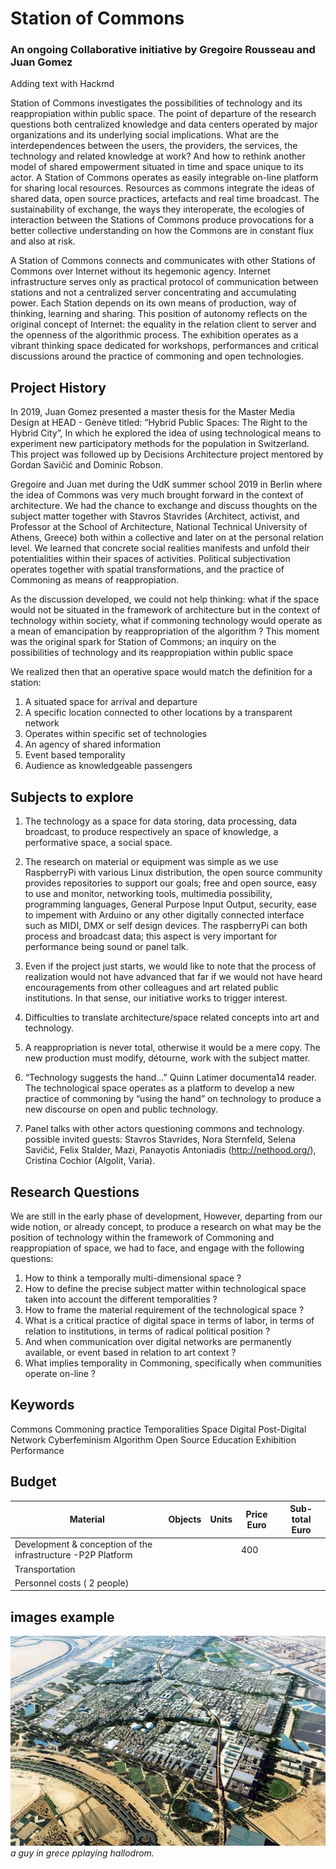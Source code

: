 # Station of Commons
### An ongoing Collaborative initiative by Gregoire Rousseau and Juan Gomez

Adding text with Hackmd

Station of Commons  investigates the possibilities of technology and its reappropiation within public space.  The point of departure of the research questions both centralized knowledge and data centers operated by major organizations and its underlying social implications.  What are the interdependences between the users, the providers, the services, the technology and related knowledge at work? And how to rethink another model of shared empowerment  situated in time and space unique to its actor.  A Station of Commons operates as easily integrable on-line platform for sharing local resources.  Resources as commons integrate the ideas of shared data, open source practices, artefacts and real time broadcast.  The sustainability of exchange, the ways they interoperate, the ecologies of interaction between the Stations of Commons produce provocations for a better collective understanding on how the Commons are in constant flux and also at risk.

A Station of Commons connects and communicates with other Stations of Commons over Internet without its hegemonic agency.  Internet infrastructure serves only as practical protocol of communication between stations and not a centralized server concentrating and accumulating power.   Each Station depends on its own means of production, way of thinking, learning and sharing.  This position of autonomy reflects on the original concept of Internet: the equality in the relation client to server and the openness of the algorithmic process. The exhibition operates as a vibrant thinking space dedicated for workshops, performances and critical discussions around the practice of commoning and open technologies.

## Project History

In 2019, Juan Gomez presented a master thesis for the Master Media Design at HEAD - Genève titled: “Hybrid Public Spaces: The Right to the Hybrid City”, In which he explored the idea of using technological means to experiment new participatory methods for the population in Switzerland. This project was followed up by Decisions Architecture project mentored by Gordan Savičić and Dominic Robson.

Gregoire and Juan met during the UdK summer school 2019 in Berlin where the idea of Commons was very much brought forward in the context of architecture. We had the chance to exchange and discuss thoughts on the subject matter together with Stavros Stavrides (Architect, activist, and Professor at the School of Architecture, National Technical University of Athens, Greece) both within a collective and later on at the personal relation level. We learned that concrete social realities manifests and unfold their potentialities within their spaces of activities. Political subjectivation operates together with spatial transformations, and the practice of Commoning as means of reappropiation. 

As the discussion developed,  we could not help thinking: what if the space would not be situated in the framework of architecture but in the context of technology within society, what if commoning technology would operate as a mean of emancipation by reappropriation of the algorithm ?
This moment was the original spark for Station of Commons; an inquiry on the possibilities of technology and its reappropiation within public space

We realized then that an operative space would match the definition for a station:

1. A situated space for arrival and departure
2. A specific location connected to other locations by a transparent network
3. Operates within specific set of technologies 
4. An agency of shared information
5. Event based temporality
6. Audience as knowledgeable passengers

## Subjects to explore

1. The technology as a space for data storing, data processing, data broadcast, to produce respectively an space of knowledge, a performative space, a social space.

2. The research on material or equipment was simple as we use RaspberryPi with various Linux distribution, the open source community provides repositories to support our goals; free and open source, easy to use and monitor, networking tools, multimedia possibility, programming languages, General Purpose Input Output, security, ease to impement with Arduino or any other digitally connected interface such as MIDI, DMX or self design devices.  The raspberryPi can both process and broadcast data; this aspect is very important for performance being sound or panel talk.

3. Even if the project just starts, we would like to note that the process of realization would not have advanced that far if we would not have heard encouragements from other colleagues and art related public institutions. In that sense, our initiative works to trigger interest.

4. Difficulties to translate architecture/space related concepts into art and technology.

5. A reappropriation is never total, otherwise it would be a mere copy. The new production must modify, détourne, work with the subject matter. 

6. “Technology suggests the hand...” Quinn Latimer documenta14 reader.  The technological space operates as a platform to develop a new practice of 
commoning by “using the hand” on technology to produce a new discourse on open and public technology. 

7. Panel talks with other actors questioning commons and technology.
possible invited guests: Stavros Stavrides, Nora Sternfeld, Selena Savičić, Felix Stalder, Mazi, Panayotis Antoniadis (http://nethood.org/), Cristina Cochior (Algolit, Varia).

## Research Questions

We are still in the early phase of development, However, departing from our wide notion, or already concept, to produce a research on what may be the position of technology within the framework of Commoning and reappropiation of space, we had to face, and engage with the following questions:

1. How to think a temporally multi-dimensional space ? 
2. How to define the precise subject matter within technological space taken into account the different temporalities ?
3. How to frame the material requirement of the technological space ?
4. What is a critical practice of digital space in terms of labor, in terms of relation to institutions, in terms of radical political position ?
5. And when communication over digital networks are permanently available, or event based in relation to art context ?
6. What implies temporality in Commoning, specifically when communities operate on-line ?

## Keywords

Commons
Commoning practice
Temporalities
Space
Digital
Post-Digital
Network
Cyberfeminism
Algorithm
Open Source
Education
Exhibition
Performance

## Budget

| Material                                                     | Objects | Units | Price Euro | Sub-total Euro |
|--------------------------------------------------------------|---------|-------|------------|----------------|
| Development & conception of the infrastructure -P2P Platform |         |       | 400        |                |
| Transportation                                               |         |       |            |                |
| Personnel costs ( 2 people)                                  |         |       |            |                |


## images example

![image_caption](images/1.JPG)
*a guy in grece pplaying hallodrom.*
